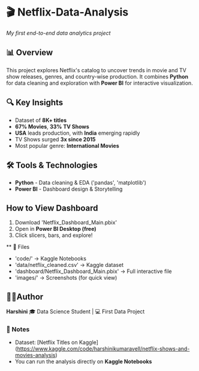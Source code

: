 # 🎬 Netflix-Data-Analysis
*My first end-to-end data analytics project*

## 📊 Overview
This project explores Netflix's catalog to uncover trends in movie and TV show releases, genres, and country-wise production.
It combines **Python** for data cleaning and exploration with **Power BI** for interactive visualization.

## 🔍 Key Insights
- Dataset of **8K+ titles**
- **67% Movies**, **33% TV Shows**
- **USA** leads production, with **India** emerging rapidly
- TV Shows surged **3x since 2015**
- Most popular genre: **International Movies**

## 🛠️ Tools & Technologies
- **Python** - Data cleaning & EDA ('pandas', 'matplotlib')
- **Power BI** - Dashboard design & Storytelling

## How to View Dashboard
1. Download 'Netflix_Dashboard_Main.pbix'
2. Open in **Power BI Desktop (free)**
3. Click slicers, bars, and explore!

** 📂 Files
- 'code/'  -> Kaggle Notebooks
- 'data/netflix_cleaned.csv'  -> Kaggle dataset
- 'dashboard/Netflix_Dashboard_Main.pbix'  -> Full interactive file
- 'images/'  -> Screenshots (for quick view)

## 👩‍💻Author
**Harshini**
🎓 Data Science Student | 💻 First Data Project

### 📝 Notes
- Dataset: [Netflix Titles on Kaggle] (https://www.kaggle.com/code/harshinikumaravell/netflix-shows-and-movies-analysis)
- You can run the analysis directly on **Kaggle Notebooks**
